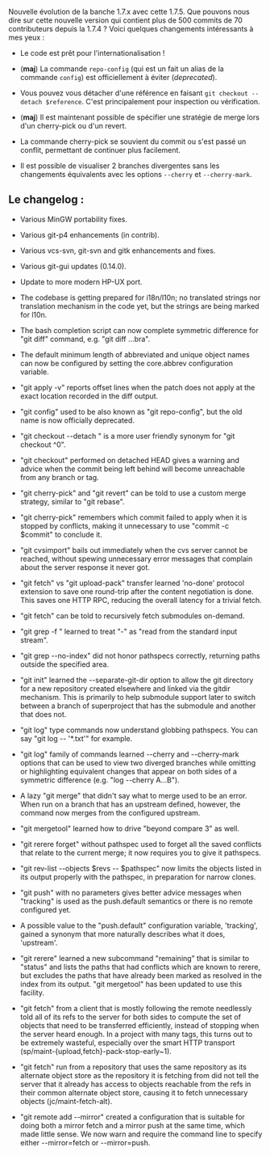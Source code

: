 <!-- 
.. link: 
.. description: 
.. tags: git, atelier
.. date: 2011/4/25 4:10:00
.. title: Git 1.7.5 publiée
.. slug: git-1.7.5-publiee
-->

Nouvelle évolution de la banche 1.7.x avec cette 1.7.5.  Que pouvons nous dire sur cette nouvelle version qui contient plus de 500 commits de 70 contributeurs depuis la 1.7.4 ? Voici quelques changements intéressants à mes yeux :

* Le code est prêt pour l'internationalisation !

* (**maj**) La commande `repo-config` (qui est un fait un alias de la commande `config`) est officiellement à éviter (*deprecated*).

* Vous pouvez vous détacher d'une référence en faisant `git checkout --detach $reference`. C'est principalement pour inspection ou vérification.

* (**maj**) Il est maintenant possible de spécifier une stratégie de merge lors d'un cherry-pick ou d'un revert.

* La commande cherry-pick se souvient du commit ou s'est passé un conflit, permettant de continuer plus facilement.

* Il est possible de visualiser 2 branches divergentes sans les changements équivalents avec les options `--cherry` et `--cherry-mark`.

Le changelog :
--------------------

 * Various MinGW portability fixes.

 * Various git-p4 enhancements (in contrib).

 * Various vcs-svn, git-svn and gitk enhancements and fixes.

 * Various git-gui updates (0.14.0).

 * Update to more modern HP-UX port.

 * The codebase is getting prepared for i18n/l10n; no translated
  strings nor translation mechanism in the code yet, but the strings
  are being marked for l10n.

 * The bash completion script can now complete symmetric difference
  for "git diff" command, e.g. "git diff ...bra<TAB>".

 * The default minimum length of abbreviated and unique object names
  can now be configured by setting the core.abbrev configuration
  variable.

 * "git apply -v" reports offset lines when the patch does not apply at
  the exact location recorded in the diff output.

 * "git config" used to be also known as "git repo-config", but the old
  name is now officially deprecated.

 * "git checkout --detach <commit>" is a more user friendly synonym for
  "git checkout <commit>^0".

 * "git checkout" performed on detached HEAD gives a warning and
  advice when the commit being left behind will become unreachable from
  any branch or tag.

 * "git cherry-pick" and "git revert" can be told to use a custom merge
  strategy, similar to "git rebase".

 * "git cherry-pick" remembers which commit failed to apply when it is
  stopped by conflicts, making it unnecessary to use "commit -c $commit"
  to conclude it.

 * "git cvsimport" bails out immediately when the cvs server cannot be
  reached, without spewing unnecessary error messages that complain about
  the server response it never got.

 * "git fetch" vs "git upload-pack" transfer learned 'no-done'
  protocol extension to save one round-trip after the content
  negotiation is done. This saves one HTTP RPC, reducing the overall
  latency for a trivial fetch.

 * "git fetch" can be told to recursively fetch submodules on-demand.

 * "git grep -f <filename>" learned to treat "-" as "read from the
  standard input stream".

 * "git grep --no-index" did not honor pathspecs correctly, returning
  paths outside the specified area.

 * "git init" learned the --separate-git-dir option to allow the git
  directory for a new repository created elsewhere and linked via the
  gitdir mechanism. This is primarily to help submodule support later
  to switch between a branch of superproject that has the submodule
  and another that does not.

 * "git log" type commands now understand globbing pathspecs.  You
  can say "git log -- '*.txt'" for example.

 * "git log" family of commands learned --cherry and --cherry-mark
  options that can be used to view two diverged branches while omitting
  or highlighting equivalent changes that appear on both sides of a
  symmetric difference (e.g. "log --cherry A...B").

 * A lazy "git merge" that didn't say what to merge used to be an error.
  When run on a branch that has an upstream defined, however, the command
  now merges from the configured upstream.

 * "git mergetool" learned how to drive "beyond compare 3" as well.

 * "git rerere forget" without pathspec used to forget all the saved
  conflicts that relate to the current merge; it now requires you to
  give it pathspecs.

 * "git rev-list --objects $revs -- $pathspec" now limits the objects listed
  in its output properly with the pathspec, in preparation for narrow
  clones.

 * "git push" with no parameters gives better advice messages when
  "tracking" is used as the push.default semantics or there is no remote
  configured yet.

 * A possible value to the "push.default" configuration variable,
  'tracking', gained a synonym that more naturally describes what it
  does, 'upstream'.

 * "git rerere" learned a new subcommand "remaining" that is similar to
  "status" and lists the paths that had conflicts which are known to
  rerere, but excludes the paths that have already been marked as
  resolved in the index from its output.  "git mergetool" has been
  updated to use this facility.

 * "git fetch" from a client that is mostly following the remote
  needlessly told all of its refs to the server for both sides to
  compute the set of objects that need to be transferred efficiently,
  instead of stopping when the server heard enough. In a project with
  many tags, this turns out to be extremely wasteful, especially over
  the smart HTTP transport (sp/maint-{upload,fetch}-pack-stop-early~1).

 * "git fetch" run from a repository that uses the same repository as
  its alternate object store as the repository it is fetching from
  did not tell the server that it already has access to objects
  reachable from the refs in their common alternate object store,
  causing it to fetch unnecessary objects (jc/maint-fetch-alt).

 * "git remote add --mirror" created a configuration that is suitable for
  doing both a mirror fetch and a mirror push at the same time, which
  made little sense.  We now warn and require the command line to specify
  either --mirror=fetch or --mirror=push.
